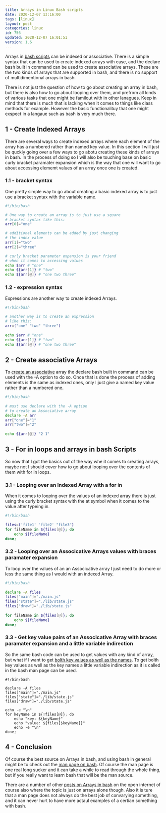 ```yaml
---
title: Arrays in Linux Bash scripts
date: 2020-12-07 13:16:00
tags: [linux]
layout: post
categories: linux
id: 756
updated: 2020-12-07 16:01:51
version: 1.6
---
```


Arrays in [bash scripts](/2020/11/27/bash-scripts/) can be indexed or associative. There is a simple syntax that can be used to create indexed arrays with ease, and the declare bash built in command can be used to create associative arrays. These are the two kinds of arrays that are supported in bash, and there is no support of multidimentional arrays in bash.

There is not just the question of how to go about creating an array in bash, but there is also how to go about looping over them, and prefrom all kinds of various tasks that one might be familout with in other lanagues. Keep in mind that there is much that is lacking when it comes to things like class methods for example. However the basic functionalituy that one might exspect in a langaue such as bash is very much there.

<!-- more -->

## 1 - Create Indexed Arrays

There are several ways to create indexed arrays where each element of the array has a numbered rather than named key value. In this section I will just be quckly going over a few ways to go abotu creating these kinds of arrays in bash. In the process of doing so I will also be touching base on basic curly bracket paramater expansion which is the way that one will want to go about accessing elememt values of an array once one is created.

### 1.1 - bracket syntax

One pretty simple way to go about creating a basic indexed array is to just use a bracket syntax with the variable name.

```bash
#!/bin/bash

# One way to create an array is to just use a square 
# bracket syntax like this:
arr[0]="one"

# additional elements can be added by just changing
# the index value
arr[1]="two"
arr[2]="three"

# curly bracket parameter expansion is your friend
# when it comes to accessing values
echo $arr # "one"
echo ${arr[1]} # "two"
echo ${arr[@]} # "one two three"
```

### 1.2 - expression syntax

Expressions are another way to create indexed Arrays.

```bash
#!/bin/bash
 
# another way is to create an expression
# like this:
arr=("one" "two" "three")
 
echo $arr # "one"
echo ${arr[1]} # "two"
echo ${arr[@]} # "one two three"
```

## 2 - Create associative Arrays

To [create an associative](https://www.linuxjournal.com/content/bash-associative-arrays) array the declare bash built in command can be used with the -A option to do so. Once that is done the process of adding elements is the same as indexed ones, only I just give a named key value rather than a numbered one.

```bash
#!/bin/bash
 
# must use declare with the -A option
# to create an Associative array
declare -A arr
arr["one"]="1"
arr["two"]="2"
 
echo ${arr[@]} "2 1"
```

## 3 - For in loops and arrays in bash Scripts

So now that I got the basics out of the way whe it comes to creating arrays, maybe not I should cover how to go about looping over the contents of them with for in loops.

### 3.1 - Looping over an Indexed Array with a for in

When it comes to looping over the values of an indexed array there is just using the curly bracket syntax with the at symbol when it comes to the value after typeing in.

```bash
#!/bin/bash
 
files=('file1' 'file2' "file3")
for fileName in ${files[@]}; do
    echo ${fileName}
done;
```

### 3.2 - Looping over an Associcative Arrays values with braces paramater expansion 

To loop over the values of an an Associcative array I just need to do more or less the same thing as I would with an indexed Array.

```bash
#!/bin/bash
 
declare -A files
files["main"]="./main.js"
files["state"]="./lib/state.js"
files["draw"]="./lib/state.js"
 
for fileName in ${files[@]}; do
    echo ${fileName}
done;
```

### 3.3 - Get key value pairs of an Associcative Array with braces paramater expansion and a little variable indirection 

So the same bash code can be used to get values with any kind of array, but what if I want to get [bolth key values as well as the names](https://stackoverflow.com/questions/3112687/how-to-iterate-over-associative-arrays-in-bash). To get bolth key values as well as the key names a little variable indirection as it is called in the bash man page can be used.

```
#!/bin/bash

declare -A files
files["main"]="./main.js"
files["state"]="./lib/state.js"
files["draw"]="./lib/state.js"
 
echo -e "\n"
for keyName in ${!files[@]}; do
    echo "key: ${keyName}"
    echo "value: ${files[$keyName]}"
    echo -e "\n"
done;
```

## 4 - Conclusion

Of course the best source on Arrays in bash, and using bash in general might be to check out the [man page on bash](https://linux.die.net/man/1/bash). Of course the man page is one real long sucker and it can take a while to read through the whole thing, but if you really want to learn bash that will be the man source.

There are a number of other [posts on Arrays in bash](https://opensource.com/article/18/5/you-dont-know-bash-intro-bash-arrays) on the open internet of course also where the topic is just on arrays alone though. Also it is ture that a man page does not always do the best job of convarying something, and it can never hurt to have more actaul examples of a certian something with bash.